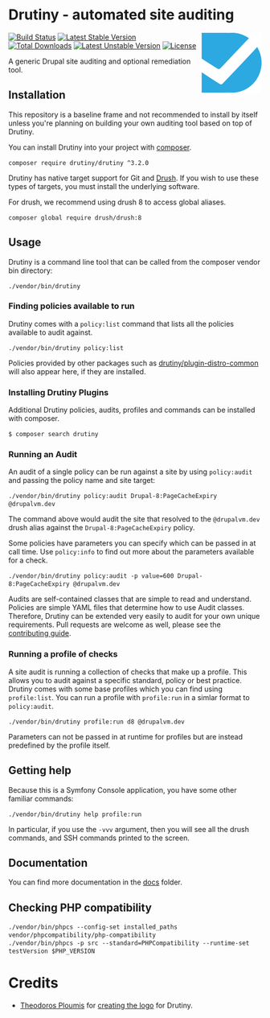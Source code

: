 # Drutiny - automated site auditing

<img src="https://github.com/drutiny/drutiny/raw/3.2.x/assets/logo.png" alt="Drutiny logo" align="right"/>

[![Build Status](https://travis-ci.org/drutiny/drutiny.svg?branch=3.2.x)](https://travis-ci.org/drutiny/drutiny)
[![Latest Stable Version](https://poser.pugx.org/drutiny/drutiny/v/stable)](https://packagist.org/packages/drutiny/drutiny)
[![Total Downloads](https://poser.pugx.org/drutiny/drutiny/downloads)](https://packagist.org/packages/drutiny/drutiny)
[![Latest Unstable Version](https://poser.pugx.org/drutiny/drutiny/v/unstable)](https://packagist.org/packages/drutiny/drutiny)
[![License](https://poser.pugx.org/drutiny/drutiny/license)](https://packagist.org/packages/drutiny/drutiny)

A generic Drupal site auditing and optional remediation tool.


## Installation

This repository is a baseline frame and not recommended to install by itself
unless you're planning on building your own auditing tool based on top of Drutiny.

You can install Drutiny into your project with [composer](https://getcomposer.org).

```
composer require drutiny/drutiny ^3.2.0
```

Drutiny has native target support for Git and [Drush](http://docs.drush.org/en/master/).
If you wish to use these types of targets, you must install the underlying software.

For drush, we recommend using drush 8 to access global aliases.

```
composer global require drush/drush:8
```


## Usage

Drutiny is a command line tool that can be called from the composer vendor bin directory:

```
./vendor/bin/drutiny
```

### Finding policies available to run

Drutiny comes with a `policy:list` command that lists all the policies available to audit against.

```
./vendor/bin/drutiny policy:list
```

Policies provided by other packages such as [drutiny/plugin-distro-common](https://github.com/drutiny/plugin-distro-common) will also appear here, if they are installed.


### Installing Drutiny Plugins

Additional Drutiny policies, audits, profiles and commands can be installed with composer.

```
$ composer search drutiny
```

### Running an Audit

An audit of a single policy can be run against a site by using `policy:audit` and passing the policy name and site target:

```
./vendor/bin/drutiny policy:audit Drupal-8:PageCacheExpiry @drupalvm.dev
```

The command above would audit the site that resolved to the `@drupalvm.dev` drush alias against the `Drupal-8:PageCacheExpiry` policy.

Some policies have parameters you can specify which can be passed in at call time. Use `policy:info` to find out more about the parameters available for a check.

```
./vendor/bin/drutiny policy:audit -p value=600 Drupal-8:PageCacheExpiry @drupalvm.dev
```

Audits are self-contained classes that are simple to read and understand. Policies are simple YAML files that determine how to use Audit classes. Therefore, Drutiny can be extended very easily to audit for your own unique requirements. Pull requests are welcome as well, please see the [contributing guide](https://drutiny.github.io/2.3.x/CONTRIBUTING/).

### Running a profile of checks

A site audit is running a collection of checks that make up a profile. This allows you to audit against a specific standard, policy or best practice. Drutiny comes with some base profiles which you can find using `profile:list`. You can run a profile with `profile:run` in a simlar format to `policy:audit`.

```
./vendor/bin/drutiny profile:run d8 @drupalvm.dev
```

Parameters can not be passed in at runtime for profiles but are instead predefined by the profile itself.


## Getting help

Because this is a Symfony Console application, you have some other familiar commands:

```
./vendor/bin/drutiny help profile:run
```

In particular, if you use the `-vvv` argument, then you will see all the drush commands, and SSH commands printed to the screen.


## Documentation

You can find more documentation in the [docs](https://drutiny.github.io/drutiny) folder.

## Checking PHP compatibility

```
./vendor/bin/phpcs --config-set installed_paths vendor/phpcompatibility/php-compatibility
./vendor/bin/phpcs -p src --standard=PHPCompatibility --runtime-set testVersion $PHP_VERSION
```


# Credits

* [Theodoros Ploumis](https://github.com/theodorosploumis) for [creating the logo](https://github.com/drutiny/drutiny/issues/79) for Drutiny.
